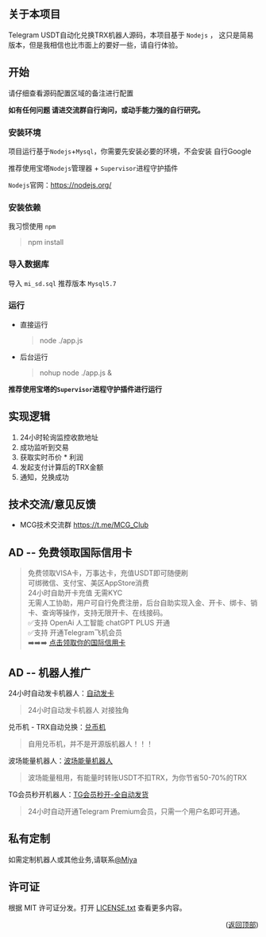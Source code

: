 ## 关于本项目

 Telegram USDT自动化兑换TRX机器人源码，本项目基于 `Nodejs` ， 这只是简易版本，但是我相信也比市面上的要好一些，请自行体验。

## 开始

请仔细查看源码配置区域的备注进行配置

**如有任何问题 请进交流群自行询问，或动手能力强的自行研究。**

### 安装环境
项目运行基于`Nodejs`+`Mysql`，你需要先安装必要的环境，不会安装 自行Google

推荐使用宝塔`Nodejs`管理器 + `Supervisor`进程守护插件

`Nodejs`官网：https://nodejs.org/


### 安装依赖

我习惯使用 `npm`

> npm install

### 导入数据库

导入 `mi_sd.sql` 推荐版本 `Mysql5.7`

### 运行

+ 直接运行
    > node ./app.js
+ 后台运行
    > nohup node ./app.js &

**推荐使用宝塔的`Supervisor`进程守护插件进行运行**

## 实现逻辑

1. 24小时轮询监控收款地址
2. 成功监听到交易
3. 获取实时币价 * 利润
4. 发起支付计算后的TRX金额
5. 通知，兑换成功

## 技术交流/意见反馈

+ MCG技术交流群 https://t.me/MCG_Club

## AD -- 免费领取国际信用卡
>免费领取VISA卡，万事达卡，充值USDT即可随便刷  
可绑微信、支付宝、美区AppStore消费  
24小时自助开卡充值 无需KYC  
无需人工协助，用户可自行免费注册，后台自助实现入金、开卡、绑卡、销卡、查询等操作，支持无限开卡、在线接码。  
✅支持 OpenAi 人工智能 chatGPT PLUS 开通   
✅支持 开通Telegram飞机会员  
➡️➡️➡️ [点击领取你的国际信用卡](https://gpt.fomepay.com/#/pages/login/index?d=O179F9)

## AD -- 机器人推广

24小时自动发卡机器人：[自动发卡](https://t.me/fakatestbot)
> 24小时自动发卡机器人 对接独角

兑币机 - TRX自动兑换：[兑币机](https://t.me/ConvertTrxBot)
> 自用兑币机，并不是开源版机器人！！！

波场能量机器人：[波场能量机器人](https://t.me/BuyEnergysBot)
> 波场能量租用，有能量时转账USDT不扣TRX，为你节省50-70%的TRX

TG会员秒开机器人：[TG会员秒开-全自动发货](https://t.me/BuySvipBot)
> 24小时自动开通Telegram Premium会员，只需一个用户名即可开通。

## 私有定制

如需定制机器人或其他业务,请联系[@Miya](https://t.me/SendToMeMessageBot)

## 许可证

根据 MIT 许可证分发。打开 [LICENSE.txt](/LICENSE.txt) 查看更多内容。


<p align="right">(<a href="#top">返回顶部</a>)</p>
